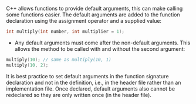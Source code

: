C++ allows functions to provide default arguments, this can make calling some functions easier. The default arguments are added to the function declaration using the assignment operator and a supplied value:

```cpp
int multiply(int number, int multiplier = 1);
```

- Any default arguments must come after the non-default arguments.
This allows the method to be called with and without the second argument:

```cpp
multiply(10); // same as multiply(10, 1)
multiply(10, 2);
```

It is best practice to set default arguments in the function signature declaration and not in the definition, i.e., in the header file rather than an implementation file. Once declared, default arguments also cannot be redeclared so they are only written once (in the header file).